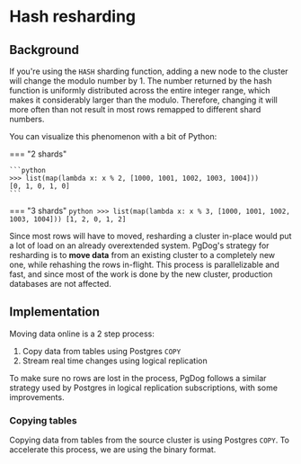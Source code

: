 # Hash resharding

## Background

If you're using the `HASH` sharding function, adding a new node to the cluster will change the modulo number by 1. The number returned by the hash function is uniformly distributed across the entire integer range, which makes it considerably larger than the modulo. Therefore, changing it will more often than not result in most rows remapped to different shard numbers.

You can visualize this phenomenon with a bit of Python:

=== "2 shards"

    ```python
    >>> list(map(lambda x: x % 2, [1000, 1001, 1002, 1003, 1004]))
    [0, 1, 0, 1, 0]
    ```

=== "3 shards"
    ```python
    >>> list(map(lambda x: x % 3, [1000, 1001, 1002, 1003, 1004]))
    [1, 2, 0, 1, 2]
    ```

Since most rows will have to moved, resharding a cluster in-place would put a lot of load on an already overextended system. PgDog's strategy for resharding is to **move data** from an existing cluster to a completely new one, while rehashing the rows in-flight. This process is parallelizable and fast, and since most of the work is done by the new cluster, production databases are not affected.

## Implementation

Moving data online is a 2 step process:

1. Copy data from tables using Postgres `COPY`
2. Stream real time changes using logical replication

To make sure no rows are lost in the process, PgDog follows a similar strategy used by Postgres in logical replication subscriptions, with some improvements.

### Copying tables

Copying data from tables from the source cluster is using Postgres `COPY`. To accelerate this process, we are using the binary format.
